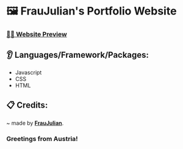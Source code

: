 # 🖼️ FrauJulian's Portfolio Website

### [🙋‍♂️ Website Preview](https://fraujulian.xyz/)

## 👂 Languages/Framework/Packages:
- Javascript
- CSS
- HTML

## 📋 Credits:
~ made by [**FrauJulian**](https://fraujulian.xyz/).  

### Greetings from Austria!
